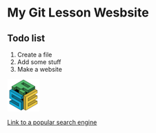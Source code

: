 # My Git Lesson  Wesbsite 

## Todo list
1. Create a file
2. Add some stuff
3. Make a website

![](https://raw.githubusercontent.com/RSE-Sheffield/RSE-Sheffield.github.io/master/assets/images/logo/rse-logoonly-stroke-small.png)

[Link to a popular search engine](https://google.com/)
